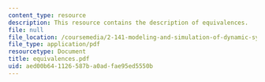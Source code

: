 ```yaml
---
content_type: resource
description: This resource contains the description of equivalences.
file: null
file_location: /coursemedia/2-141-modeling-and-simulation-of-dynamic-systems-fall-2006/aed00b641126587ba0adfae95ed5550b_equivalences.pdf
file_type: application/pdf
resourcetype: Document
title: equivalences.pdf
uid: aed00b64-1126-587b-a0ad-fae95ed5550b
---
```

